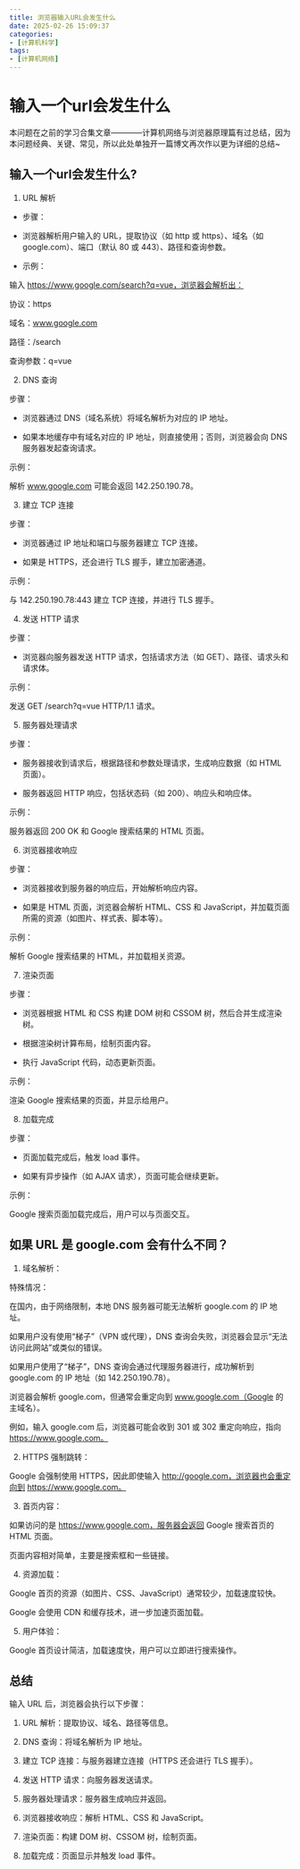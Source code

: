 ```yaml
---
title: 浏览器输入URL会发生什么
date: 2025-02-26 15:09:37
categories:
- [计算机科学]
tags:
- [计算机网络]
---
```


# 输入一个url会发生什么

本问题在之前的学习合集文章————计算机网络与浏览器原理篇有过总结，因为本问题经典、关键、常见，所以此处单独开一篇博文再次作以更为详细的总结~

## 输入一个url会发生什么?

1. URL 解析

- 步骤：

 - 浏览器解析用户输入的 URL，提取协议（如 http 或 https）、域名（如 google.com）、端口（默认 80 或 443）、路径和查询参数。

- 示例：

输入 https://www.google.com/search?q=vue，浏览器会解析出：

协议：https

域名：www.google.com

路径：/search

查询参数：q=vue

2. DNS 查询

步骤：

 - 浏览器通过 DNS（域名系统）将域名解析为对应的 IP 地址。

 - 如果本地缓存中有域名对应的 IP 地址，则直接使用；否则，浏览器会向 DNS 服务器发起查询请求。

示例：

解析 www.google.com 可能会返回 142.250.190.78。

3. 建立 TCP 连接

步骤：

- 浏览器通过 IP 地址和端口与服务器建立 TCP 连接。

- 如果是 HTTPS，还会进行 TLS 握手，建立加密通道。

示例：

与 142.250.190.78:443 建立 TCP 连接，并进行 TLS 握手。

4. 发送 HTTP 请求

步骤：

- 浏览器向服务器发送 HTTP 请求，包括请求方法（如 GET）、路径、请求头和请求体。

示例：

发送 GET /search?q=vue HTTP/1.1 请求。

5. 服务器处理请求

步骤：

- 服务器接收到请求后，根据路径和参数处理请求，生成响应数据（如 HTML 页面）。

- 服务器返回 HTTP 响应，包括状态码（如 200）、响应头和响应体。

示例：

服务器返回 200 OK 和 Google 搜索结果的 HTML 页面。

6. 浏览器接收响应

步骤：

- 浏览器接收到服务器的响应后，开始解析响应内容。

- 如果是 HTML 页面，浏览器会解析 HTML、CSS 和 JavaScript，并加载页面所需的资源（如图片、样式表、脚本等）。

示例：

解析 Google 搜索结果的 HTML，并加载相关资源。

7. 渲染页面

步骤：

- 浏览器根据 HTML 和 CSS 构建 DOM 树和 CSSOM 树，然后合并生成渲染树。

- 根据渲染树计算布局，绘制页面内容。

- 执行 JavaScript 代码，动态更新页面。

示例：

渲染 Google 搜索结果的页面，并显示给用户。

8. 加载完成

步骤：

- 页面加载完成后，触发 load 事件。

- 如果有异步操作（如 AJAX 请求），页面可能会继续更新。

示例：

Google 搜索页面加载完成后，用户可以与页面交互。

## 如果 URL 是 google.com 会有什么不同？

1. 域名解析：

特殊情况：

在国内，由于网络限制，本地 DNS 服务器可能无法解析 google.com 的 IP 地址。

如果用户没有使用“梯子”（VPN 或代理），DNS 查询会失败，浏览器会显示“无法访问此网站”或类似的错误。

如果用户使用了“梯子”，DNS 查询会通过代理服务器进行，成功解析到 google.com 的 IP 地址（如 142.250.190.78）。

浏览器会解析 google.com，但通常会重定向到 www.google.com（Google 的主域名）。

例如，输入 google.com 后，浏览器可能会收到 301 或 302 重定向响应，指向 https://www.google.com。

2. HTTPS 强制跳转：

Google 会强制使用 HTTPS，因此即使输入 http://google.com，浏览器也会重定向到 https://www.google.com。

3. 首页内容：

如果访问的是 https://www.google.com，服务器会返回 Google 搜索首页的 HTML 页面。

页面内容相对简单，主要是搜索框和一些链接。

4. 资源加载：

Google 首页的资源（如图片、CSS、JavaScript）通常较少，加载速度较快。

Google 会使用 CDN 和缓存技术，进一步加速页面加载。

5. 用户体验：

Google 首页设计简洁，加载速度快，用户可以立即进行搜索操作。

## 总结

输入 URL 后，浏览器会执行以下步骤：

1. URL 解析：提取协议、域名、路径等信息。

2. DNS 查询：将域名解析为 IP 地址。

3. 建立 TCP 连接：与服务器建立连接（HTTPS 还会进行 TLS 握手）。

4. 发送 HTTP 请求：向服务器发送请求。

5. 服务器处理请求：服务器生成响应并返回。

6. 浏览器接收响应：解析 HTML、CSS 和 JavaScript。

7. 渲染页面：构建 DOM 树、CSSOM 树，绘制页面。

8. 加载完成：页面显示并触发 load 事件。
